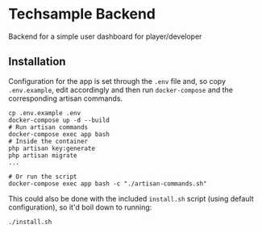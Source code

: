 # Techsample Backend
Backend for a simple user dashboard for player/developer

## Installation
Configuration for the app is set through the `.env` file and, so copy `.env.example`, edit accordingly and then run `docker-compose` and the corresponding artisan commands.

    cp .env.example .env
    docker-compose up -d --build
    # Run artisan commands
    docker-compose exec app bash
    # Inside the container
    php artisan key:generate
    php artisan migrate
    ...

    # Or run the script
    docker-compose exec app bash -c "./artisan-commands.sh"

This could also be done with the included `install.sh` script (using default configuration), so it'd boil down to running:

    ./install.sh